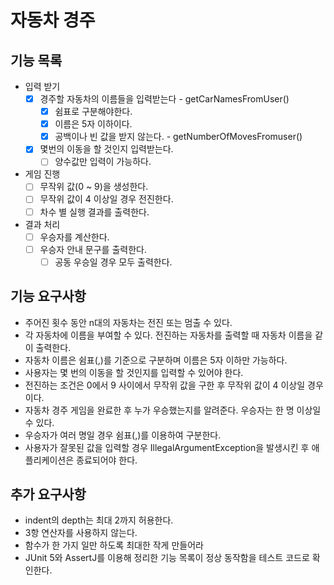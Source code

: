 # 자동차 경주

## 기능 목록

- 입력 받기
  - [x] 경주할 자동차의 이름들을 입력받는다 - getCarNamesFromUser()
    - [x] 쉼표로 구분해야한다.
    - [x] 이름은 5자 이하이다.
    - [x] 공백이나 빈 값을 받지 않는다. - getNumberOfMovesFromuser()
  - [x] 몇번의 이동을 할 것인지 입력받는다.
    - [ ] 양수값만 입력이 가능하다.
- 게임 진행
  - [ ] 무작위 값(0 ~ 9)을 생성한다.
  - [ ] 무작위 값이 4 이상일 경우 전진한다.
  - [ ] 차수 별 실행 결과를 출력한다.
- 결과 처리
  - [ ] 우승자를 계산한다.
  - [ ] 우승자 안내 문구를 출력한다.
    - [ ] 공동 우승일 경우 모두 출력한다.

## 기능 요구사항
- 주어진 횟수 동안 n대의 자동차는 전진 또는 멈출 수 있다.
- 각 자동차에 이름을 부여할 수 있다. 전진하는 자동차를 출력할 때 자동차 이름을 같이 출력한다.
- 자동차 이름은 쉼표(,)를 기준으로 구분하며 이름은 5자 이하만 가능하다.
- 사용자는 몇 번의 이동을 할 것인지를 입력할 수 있어야 한다.
- 전진하는 조건은 0에서 9 사이에서 무작위 값을 구한 후 무작위 값이 4 이상일 경우이다.
- 자동차 경주 게임을 완료한 후 누가 우승했는지를 알려준다. 우승자는 한 명 이상일 수 있다.
- 우승자가 여러 명일 경우 쉼표(,)를 이용하여 구분한다.
- 사용자가 잘못된 값을 입력할 경우 IllegalArgumentException을 발생시킨 후 애플리케이션은 종료되어야 한다.

## 추가 요구사항
- indent의 depth는 최대 2까지 허용한다.
- 3항 연산자를 사용하지 않는다.
- 함수가 한 가지 일만 하도록 최대한 작게 만들어라
- JUnit 5와 AssertJ를 이용해 정리한 기능 목록이 정상 동작함을 테스트 코드로 확인한다.